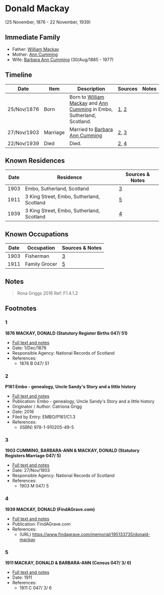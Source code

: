 ﻿---
layout: person
subject_key: i58341424
permalink: /people/i58341424
---

# Donald Mackay
(25 November, 1876 - 22 November, 1939)

## Immediate Family

* Father: [William Mackay](./@24694904@-william-mackay-b-d.md)
* Mother: [Ann Cumming](./@5075008@-ann-cumming-b-d.md)
* Wife: [Barbara Ann Cumming](./@57039529@-barbara-ann-cumming-b1885-8-30-d1977.md) (30/Aug/1885 - 1977)

## Timeline

Date | Item | Description | Sources | Notes
---|---|---|---|---
25/Nov/1876 | Born | Born to [William Mackay](./@24694904@-william-mackay-b-d.md) and [Ann Cumming](./@5075008@-ann-cumming-b-d.md) in Embo, Sutherland, Scotland. | [1](#1), [2](#2) | 
27/Nov/1903 | Marriage | Married to [Barbara Ann Cumming](./@57039529@-barbara-ann-cumming-b1885-8-30-d1977.md)  | [2](#2), [3](#3) | 
22/Nov/1939 | Died | Died. | [2](#2), [4](#4) | 

## Known Residences

Date | Residence | Sources & Notes
---|---|---
1903 | Embo, Sutherland, Scotland | [3](#3)
1911 | 3 King Street, Embo, Sutherland, Scotland | [5](#5)
1939 | 3 King Street, Embo, Sutherland, Scotland | [4](#4)

## Known Occupations

Date | Occupation | Sources & Notes
---|---|---
1903 | Fisherman | [3](#3)
1911 | Family Grocer | [5](#5)

## Notes

> Rona Griggs 2016 Ref: F1.4.1.2
>


## Footnotes

### 1

**1876 MACKAY, DONALD (Statutory Register Births 047/ 51)**

* [Full text and notes](../sources/@73538200@-1876-mackay,-donald-statutory-register-births-047-51-.md)
* Date: 1/Dec/1876
* Responsible Agency: National Records of Scotland
* References: 
  * 1876 B 047/ 51

### 2

**P161 Embo - genealogy, Uncle Sandy's Story and a little history**

* [Full text and notes](../sources/@95058656@-p161-embo-genealogy,-uncle-sandy's-story-and-a-little-history.md)
* Publication: Embo - genealogy, Uncle Sandy's Story and a little history
* Originator / Author: Catriona Grigg
* Date: 2016
* Filed by Entry: EMBO/P161/C1.3
* References: 
  * (ISBN) 978-1-910205-49-5

### 3

**1903 CUMMING, BARBARA-ANN & MACKAY, DONALD (Statutory Registers Marriage 047/ 5)**

* [Full text and notes](../sources/@82632571@-1903-cumming,-barbara-ann-&-mackay,-donald-statutory-registers-marriage-047-5-.md)
* Date: 27/Nov/1903
* Responsible Agency: National Records of Scotland
* References: 
  * 1903 M 047/ 5

### 4

**1939 MACKAY, DONALD (FindAGrave.com)**

* [Full text and notes](../sources/@64831184@-1939-mackay,-donald-findagrave.com-.md)
* Publication: FindAGrave.com
* References: 
  * (URL) https://www.findagrave.com/memorial/195133735/donald-mackay

### 5

**1911 MACKAY, DONALD & BARBARA-ANN (Census 047/ 3/ 6)**

* [Full text and notes](../sources/@70528817@-1911-mackay,-donald-&-barbara-ann-census-047-3-6-.md)
* Date: 1911
* References: 
  * 1911 C 047/ 3/ 6

